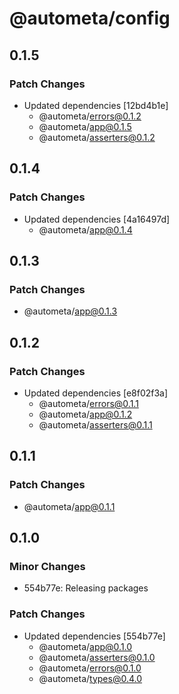 # @autometa/config

## 0.1.5

### Patch Changes

- Updated dependencies [12bd4b1e]
  - @autometa/errors@0.1.2
  - @autometa/app@0.1.5
  - @autometa/asserters@0.1.2

## 0.1.4

### Patch Changes

- Updated dependencies [4a16497d]
  - @autometa/app@0.1.4

## 0.1.3

### Patch Changes

- @autometa/app@0.1.3

## 0.1.2

### Patch Changes

- Updated dependencies [e8f02f3a]
  - @autometa/errors@0.1.1
  - @autometa/app@0.1.2
  - @autometa/asserters@0.1.1

## 0.1.1

### Patch Changes

- @autometa/app@0.1.1

## 0.1.0

### Minor Changes

- 554b77e: Releasing packages

### Patch Changes

- Updated dependencies [554b77e]
  - @autometa/app@0.1.0
  - @autometa/asserters@0.1.0
  - @autometa/errors@0.1.0
  - @autometa/types@0.4.0
